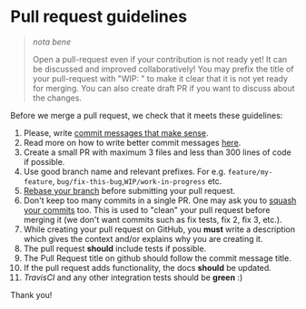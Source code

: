 # Pull request guidelines

> _nota bene_
>
> Open a pull-request even if your contribution is not ready yet! It can
> be discussed and improved collaboratively! You may prefix the title of
> your pull-request with "WIP: " to make it clear that it is not yet ready
> for merging. You can also create draft PR if you want to discuss about the changes.

Before we merge a pull request, we check that it meets these guidelines:

1.  Please, write [commit messages that make sense](http://tbaggery.com/2008/04/19/a-note-about-git-commit-messages.html).
2.  Read more on how to write better commit messages [here](https://www.mediawiki.org/wiki/Gerrit/Commit_message_guidelines).
3.  Create a small PR with maximum 3 files and less than 300 lines of code if possible.
4.  Use good branch name and relevant prefixes.
    For e.g. `feature/my-feature`, `bug/fix-this-bug`,`WIP/work-in-progress` etc.
5.  [Rebase your branch](http://git-scm.com/book/en/Git-Branching-Rebasing) before submitting your pull request.
6.  Don't keep too many commits in a single PR. One may ask you to [squash your commits](http://gitready.com/advanced/2009/02/10/squashing-commits-with-rebase.html) too.
    This is used to "clean" your pull request before
    merging it (we don't want commits such as fix tests, fix 2, fix 3, etc.).
7.  While creating your pull request on GitHub, you **must** write a description
    which gives the context and/or explains why you are creating it.
8.  The pull request **should** include tests if possible.
9.  The Pull Request title on github should follow the commit message title.
10. If the pull request adds functionality, the docs **should** be updated.
11. _TravisCI_ and any other integration tests should be **green** :)

Thank you!
